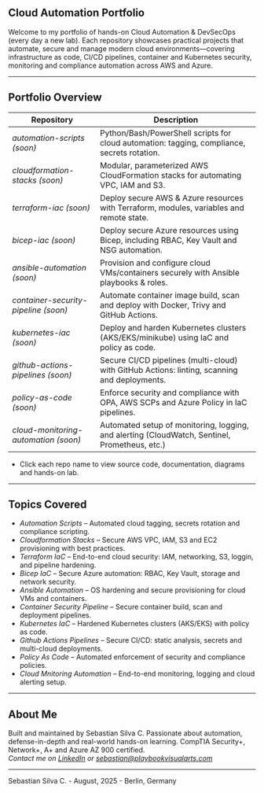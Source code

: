 ## Cloud Automation Portfolio

Welcome to my portfolio of hands-on Cloud Automation & DevSecOps (every day a new lab). Each repository showcases practical projects that automate, secure and manage modern cloud environments—covering infrastructure as code, CI/CD pipelines, container and Kubernetes security, monitoring and compliance automation across AWS and Azure.

---

## Portfolio Overview

| Repository                            | Description                                                                                   |
|---------------------------------------|-----------------------------------------------------------------------------------------------|
| *automation-scripts (soon)*           | Python/Bash/PowerShell scripts for cloud automation: tagging, compliance, secrets rotation.   |
| *cloudformation-stacks (soon)*        | Modular, parameterized AWS CloudFormation stacks for automating VPC, IAM and S3.              |
| *terraform-iac (soon)*                | Deploy secure AWS & Azure resources with Terraform, modules, variables and remote state.      |
| *bicep-iac (soon)*                    | Deploy secure Azure resources using Bicep, including RBAC, Key Vault and NSG automation.      |
| *ansible-automation (soon)*           | Provision and configure cloud VMs/containers securely with Ansible playbooks & roles.         |
| *container-security-pipeline (soon)*  | Automate container image build, scan and deploy with Docker, Trivy and GitHub Actions.        |
| *kubernetes-iac (soon)*               | Deploy and harden Kubernetes clusters (AKS/EKS/minikube) using IaC and policy as code.        |
| *github-actions-pipelines (soon)*     | Secure CI/CD pipelines (multi-cloud) with GitHub Actions: linting, scanning and deployments.  |
| *policy-as-code (soon)*               | Enforce security and compliance with OPA, AWS SCPs and Azure Policy in IaC pipelines.         |
| *cloud-monitoring-automation (soon)*  | Automated setup of monitoring, logging, and alerting (CloudWatch, Sentinel, Prometheus, etc.) |

* Click each repo name to view source code, documentation, diagrams and hands-on lab.

---

## Topics Covered

- *Automation Scripts* – Automated cloud tagging, secrets rotation and compliance scripting.
- *Cloudformation Stacks* – Secure AWS VPC, IAM, S3 and EC2 provisioning with best practices.
- *Terraform IaC* – End-to-end cloud security: IAM, networking, S3, loggin, and pipeline hardening.
- *Bicep IaC* – Secure Azure automation: RBAC, Key Vault, storage and network security.
- *Ansible Automation* – OS hardening and secure provisioning for cloud VMs and containers.
- *Container Security Pipeline* – Secure container build, scan and deployment pipelines.
- *Kubernetes IaC* – Hardened Kubernetes clusters (AKS/EKS) with policy as code.
- *Github Actions Pipelines* – Secure CI/CD: static analysis, secrets and multi-cloud deployments.
- *Policy As Code* – Automated enforcement of security and compliance policies.
- *Cloud Mnitoring Automation* – End-to-end monitoring, logging and cloud alerting setup.


---

## About Me

Built and maintained by Sebastian Silva C. Passionate about automation, defense-in-depth and real-world hands-on learning. 
CompTIA Security+, Network+, A+ and Azure AZ 900 certified.   
*Contact me on [LinkedIn](https://www.linkedin.com/in/sebastiansilc) or [sebastian@playbookvisualarts.com](mailto:sebastian@playbookvisualarts.com)*

---

Sebastian Silva C. - August, 2025 - Berlin, Germany
